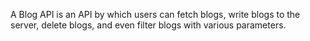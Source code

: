 A Blog API is an API by which users can fetch blogs, write blogs to the server, delete blogs, and even filter blogs with various parameters.
